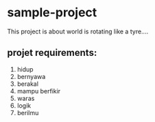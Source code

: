 # sample-project
This project is about world is rotating like a tyre....

## projet requirements:
1. hidup
2. bernyawa
3. berakal
4. mampu berfikir
5. waras
6. logik
7. berilmu
